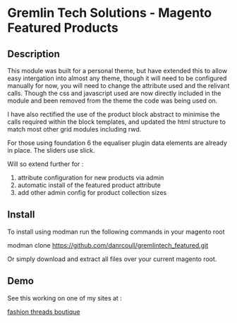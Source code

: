 Gremlin Tech Solutions - Magento Featured Products
============================

Description
------------------------------

This module was built for a personal theme, but have extended this to allow easy intergation into almost any theme,
though it will need to be configured manually for now, you will need to change the attribute used and the relivant
calls. Though the css and javascript used are now directly included in the module and been removed from the theme the
 code was being used on.

I have also rectified the use of the product block abstract to minimise the calls required within the block
templates, and updated the html structure to match most other grid modules including rwd.

For those using foundation 6 the equaliser plugin data elements are already in place. The sliders use slick.

Will so extend further for :

1. attribute configuration for new products via admin
2. automatic install of the featured product attribute
3. add other admin config for product collection sizes



Install
-----------------------------

To install using modman run the following commands in your magento root

modman clone https://github.com/danrcoull/gremlintech_featured.git

Or simply download and extract all files over your current magento root.


Demo
----------------

See this working on one of my sites at :

[fashion threads boutique](https://www.fashionthreadsboutique.co.uk)